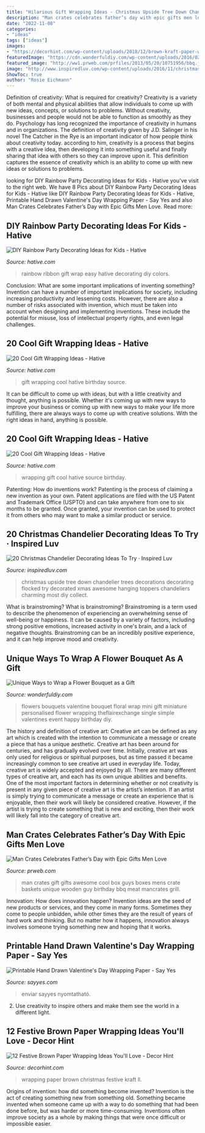 ```yaml
---
title: "Hilarious Gift Wrapping Ideas - Christmas Upside Tree Down Chandelier Trees Decorations Decorating Flocked Try Decorated Xmas Awesome Hanging Toppers Chandeliers Charming Most Diy Collect"
description: "Man crates celebrates father’s day with epic gifts men love"
date: "2022-11-08"
categories:
- "ideas"
tags: ["ideas"]
images:
- "https://decorhint.com/wp-content/uploads/2018/12/brown-kraft-paper-wrapping-ideas-1.jpg"
featuredImage: "https://cdn.wonderfuldiy.com/wp-content/uploads/2016/02/Personalised-Flowers.jpg"
featured_image: "http://ww1.prweb.com/prfiles/2013/05/20/10751956/bbq.jpg"
image: "http://www.inspiredluv.com/wp-content/uploads/2016/11/christmas-chandelier-ideas-to-try.jpg"
ShowToc: true
author: "Rosie Eichmann"
---
```



Definition of creativity: What is required for creativity?
Creativity is a variety of both mental and physical abilities that allow individuals to come up with new ideas, concepts, or solutions to problems. Without creativity, businesses and people would not be able to function as smoothly as they do. Psychology has long recognized the importance of creativity in humans and in organizations. The definition of creativity given by J.D. Salinger in his novel The Catcher in the Rye is an important indicator of how people think about creativity today. according to him, creativity is a process that begins with a creative idea, then developing it into something useful and finally sharing that idea with others so they can improve upon it. This definition captures the essence of creativity which is an ability to come up with new ideas or solutions to problems.

	

		
looking for DIY Rainbow Party Decorating Ideas for Kids - Hative you've visit to the right web. We have 8 Pics about DIY Rainbow Party Decorating Ideas for Kids - Hative like DIY Rainbow Party Decorating Ideas for Kids - Hative, Printable Hand Drawn Valentine&#039;s Day Wrapping Paper - Say Yes and also Man Crates Celebrates Father’s Day with Epic Gifts Men Love. Read more:
		
    
## DIY Rainbow Party Decorating Ideas For Kids - Hative

<img loading=lazy src="https://hative.com/wp-content/uploads/2014/11/diy-rainbow-party-decorating-ideas/13-easy-rainbow-ribbon-gift-wrap.jpg" onerror="this.onerror=null;this.src='https://tse1.mm.bing.net/th?id=OIP.Jh9i7jdrY48ydNu8rUeegQHaLG&amp;pid=15.1';" alt="DIY Rainbow Party Decorating Ideas for Kids - Hative">

_Source: hative.com_

>rainbow ribbon gift wrap easy hative decorating diy colors. 

	

Conclusion: What are some important implications of inventing something?
Invention can have a number of important implications for society, including increasing productivity and lessening costs. However, there are also a number of risks associated with invention, which must be taken into account when designing and implementing inventions. These include the potential for misuse, loss of intellectual property rights, and even legal challenges.

    
## 20 Cool Gift Wrapping Ideas - Hative

<img loading=lazy src="http://hative.com/wp-content/uploads/2014/10/gift-wrapping-ideas/2-cool-gift-wrapping-ideas.jpg" onerror="this.onerror=null;this.src='https://tse3.mm.bing.net/th?id=OIP.iX8UAdzo3q4mvijwzBCFEwHaKX&amp;pid=15.1';" alt="20 Cool Gift Wrapping Ideas - Hative">

_Source: hative.com_

>gift wrapping cool hative birthday source. 

	

It can be difficult to come up with ideas, but with a little creativity and thought, anything is possible. Whether it's coming up with new ways to improve your business or coming up with new ways to make your life more fulfilling, there are always ways to come up with creative solutions. With the right ideas in hand, anything is possible.

    
## 20 Cool Gift Wrapping Ideas - Hative

<img loading=lazy src="https://hative.com/wp-content/uploads/2014/10/gift-wrapping-ideas/4-cool-gift-wrapping-ideas.jpg" onerror="this.onerror=null;this.src='https://tse4.mm.bing.net/th?id=OIP.DM290G5GGwFg2ZJmXLjxnAHaLH&amp;pid=15.1';" alt="20 Cool Gift Wrapping Ideas - Hative">

_Source: hative.com_

>wrapping gift cool hative source birthday. 

	

Patenting: How do inventions work?
Patenting is the process of claiming a new invention as your own. Patent applications are filed with the US Patent and Trademark Office (USPTO) and can take anywhere from one to six months to be granted. Once granted, your invention can be used to protect it from others who may want to make a similar product or service.

    
## 20 Christmas Chandelier Decorating Ideas To Try · Inspired Luv

<img loading=lazy src="http://www.inspiredluv.com/wp-content/uploads/2016/11/christmas-chandelier-ideas-to-try.jpg" onerror="this.onerror=null;this.src='https://tse1.mm.bing.net/th?id=OIP.18krIyWNn-tOzYU7WJV8rwHaLE&amp;pid=15.1';" alt="20 Christmas Chandelier Decorating Ideas To Try · Inspired Luv">

_Source: inspiredluv.com_

>christmas upside tree down chandelier trees decorations decorating flocked try decorated xmas awesome hanging toppers chandeliers charming most diy collect. 

	

What is brainstroming?
What is brainstroming? Brainstroming is a term used to describe the phenomenon of experiencing an overwhelming sense of well-being or happiness. It can be caused by a variety of factors, including strong positive emotions, increased activity in one's brain, and a lack of negative thoughts. Brainstroming can be an incredibly positive experience, and it can help improve mood and creativity.

    
## Unique Ways To Wrap A Flower Bouquet As A Gift

<img loading=lazy src="https://cdn.wonderfuldiy.com/wp-content/uploads/2016/02/Personalised-Flowers.jpg" onerror="this.onerror=null;this.src='https://tse3.mm.bing.net/th?id=OIP.bMiSvXUuKcVZcb1S6PKQzwHaLH&amp;pid=15.1';" alt="Unique Ways to Wrap a Flower Bouquet as a Gift">

_Source: wonderfuldiy.com_

>flowers bouquets valentine bouquet floral wrap mini gift miniature personalised flower wrapping theflairexchange single simple valentines event happy birthday diy. 

	

The history and definition of creative art: Creative art can be defined as any art which is created with the intention to communicate a message or create a piece that has a unique aesthetic.
Creative art has been around for centuries, and has gradually evolved over time. Initially, creative art was only used for religious or spiritual purposes, but as time passed it became increasingly common to see creative art used in everyday life. Today, creative art is widely accepted and enjoyed by all. There are many different types of creative art, and each has its own unique abilities and benefits.
One of the most important factors in determining whether or not creativity is present in any given piece of creative art is the artist’s intention. If an artist is simply trying to communicate a message or create an experience that is enjoyable, then their work will likely be considered creative. However, if the artist is trying to create something that is new and exciting, then their work will likely fall into the category of creative art.

    
## Man Crates Celebrates Father’s Day With Epic Gifts Men Love

<img loading=lazy src="http://ww1.prweb.com/prfiles/2013/05/20/10751956/bbq.jpg" onerror="this.onerror=null;this.src='https://tse1.mm.bing.net/th?id=OIP._PR0q7AkAFmZPzI6H7GIBAHaHa&amp;pid=15.1';" alt="Man Crates Celebrates Father’s Day with Epic Gifts Men Love">

_Source: prweb.com_

>man crates gift gifts awesome cool box guys boxes mens crate baskets unique wooden guy birthday bbq meat mancrates grill. 

	

Innovation: How does innovation happen?
Invention ideas are the seed of new products or services, and they come in many forms. Sometimes they come to people unbidden, while other times they are the result of years of hard work and thinking. But no matter how it happens, innovation always involves someone trying something new and hoping that it works.

    
## Printable Hand Drawn Valentine&#039;s Day Wrapping Paper - Say Yes

<img loading=lazy src="http://sayyes.com/wp-content/uploads/2015/01/vdaypaper.jpg" onerror="this.onerror=null;this.src='https://tse1.mm.bing.net/th?id=OIP.O_LCBrli-QZ3v9TG-D7s1AHaLc&amp;pid=15.1';" alt="Printable Hand Drawn Valentine&#039;s Day Wrapping Paper - Say Yes">

_Source: sayyes.com_

>enviar sayyes nyomtatható. 

	

2. Use creativity to inspire others and make them see the world in a different light.

    
## 12 Festive Brown Paper Wrapping Ideas You&#039;ll Love - Decor Hint

<img loading=lazy src="https://decorhint.com/wp-content/uploads/2018/12/brown-kraft-paper-wrapping-ideas-1.jpg" onerror="this.onerror=null;this.src='https://tse4.mm.bing.net/th?id=OIP.Gg0x5QpJ2CHubJvSmVNFiQHaLH&amp;pid=15.1';" alt="12 Festive Brown Paper Wrapping Ideas You&#039;ll Love - Decor Hint">

_Source: decorhint.com_

>wrapping paper brown christmas festive kraft ll. 

	

Origins of invention: how did something become invented?
Invention is the act of creating something new from something old. Something became invented when someone came up with a way to do something that had been done before, but was harder or more time-consuming. Inventions often improve society as a whole by making things that were once difficult or impossible easier.

